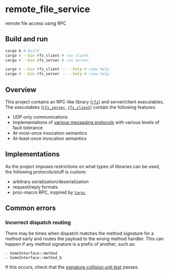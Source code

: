 # remote_file_service
remote file access using RPC

## Build and run
```sh
cargo b # build
cargo r --bin rfs_client # run client
cargo r --bin rfs_server # run server

cargo r --bin rfs_client -- --help # view help
cargo r --bin rfs_server -- --help # view help
```

## Overview
This project contains an RPC-like library ([`rfs`](./crates/rfs/)) and server/client executables.
The executables ([`rfs_server`](./crates/rfs_server/), [`rfs_client`](./crates/rfs_client/)) contain the following features:
- UDP only communications
- Implementations of [various messaging protocols](./crates/rfs_core/src/middleware.rs) with various levels of fault tolerance
- At-most-once invocation semantics
- At-least-once invocation semantics

## Implementations
As the project imposes restrictions on what types of libraries can be used,
the following protocols/stuff is custom:
- arbitrary serialization/deserialization
- request/reply formats
- proc-macro RPC, inspired by [`tarpc`](https://github.com/google/tarpc)


## Common errors

### Incorrect dispatch routing
There may be times when dispatch matches the method signature for a method early
and routes the payload to the wrong method handler.
This can happen if any method signature is a prefix of another, such as:
```
- SomeInterface::method
- SomeInterface::method_b
```

If this occurs, check that the [signature collision unit test](./crates/rfs/src/interfaces.rs) passes.
